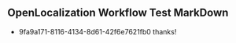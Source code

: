 ## OpenLocalization Workflow Test MarkDown
* 9fa9a171-8116-4134-8d61-42f6e7621fb0 thanks!

<!--HONumber=Jul16_HO5-->


